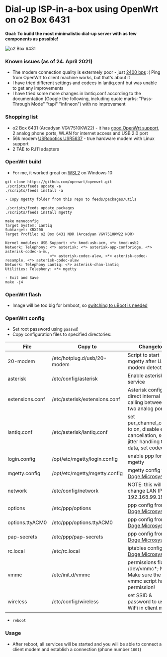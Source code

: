 # Dial-up ISP-in-a-box using OpenWrt on o2 Box 6431
**Goal: To build the most minimalistic dial-up server with as few components as possible!**


![o2 Box 6431](https://raw.githubusercontent.com/markostamcar/muzej.si/master/dial-up/openwrt/flow.png)

### Known issues (as of 24. April 2021)
- The modem connection quality is extermely poor - just [2400 bps](https://github.com/markostamcar/muzej.si/blob/master/dial-up/openwrt/2400bps.m4a) :( Ping from OpenWrt to client machine works, but that's about it
- I have tried different settings and codecs in lantiq.conf but was unable to get any improvements
- I have tried some more changes in lantiq.conf according to the documentation (Google the following, including quote marks: "Pass-Through Mode" "tapi" "infineon") with no improvement

### Shopping list
- o2 Box 6431 (Arcadyan VGV7510KW22) - it has [good OpenWrt support](https://openwrt.org/toh/arcadyan/vgv7510kw22), 2 analog phone ports, WLAN for internet access and USB 2.0 port
- 56k modem [USRobotics USR5637](https://www.usr.com/products/56k-dialup-modem/usr5637/) - true hardware modem with Linux support
- 2 TAE to RJ11 adapters

### OpenWrt build
- For me, it worked great on [WSL2](https://openwrt.org/docs/guide-developer/build-system/wsl) on Windows 10
```
git clone https://github.com/openwrt/openwrt.git
./scripts/feeds update -a
./scripts/feeds install -a

- Copy mgetty folder from this repo to feeds/packages/utils

./scripts/feeds update packages
./scripts/feeds install mgetty

make menuconfig
Target System: Lantiq
Subtarget: XRX200
Target Profile: o2 Box 6431 NOR (Arcadyan VGV7510KW22 NOR)

Kernel modules: USB Support: <*> kmod-usb-acm, <*> kmod-usb2
Network: Telephony: <*> asterisk: <*> asterisk-app-confbridge, <*> asterisk-codec-a-mu,
                    <*> asterisk-codec-alaw, <*> asterisk-codec-resample, <*> asterisk-codec-ulaw
Network: Telephony Lantiq: <*> asterisk-chan-lantiq
Utilities: Telephony: <*> mgetty

- Exit and Save
make -j4
```

### OpenWrt flash
- Image will be too big for brnboot, so [switching to uBoot is needed](https://forum.openwrt.org/t/installing-lede-u-boot-via-brnboot-web-interface-without-rs232/9857/6)

### OpenWrt config
- Set root password using `passwd`!
- Copy configuration files to specified directories:

| File | Copy to | Changelog |
|-|-|-|
| 20-modem | /etc/hotplug.d/usb/20-modem | Script to start mgetty after USB modem detected |
| asterisk | /etc/config/asterisk | Enable asterisk service |
| extensions.conf | /etc/asterisk/extensions.conf | Asterisk config for direct internal calling between the two analog ports |
| lantiq.conf | /etc/asterisk/lantiq.conf | set per_channel_context to on, disable echo cancellation, set jitter handling to data, set codec |
| login.config | /opt/etc/mgetty/login.config | enable ppp for mgetty |
| mgetty.config | /opt/etc/mgetty/mgetty.config | mgetty config from [Doge Microsystems](https://dogemicrosystems.ca/wiki/Dial_up_server) |
| network | /etc/config/network | NOTE: this will change LAN IP to 192.168.99.1! |
| options | /etc/ppp/options | ppp config from [Doge Microsystems](https://dogemicrosystems.ca/wiki/Dial_up_server) |
| options.ttyACM0 | /etc/ppp/options.ttyACM0 | ppp config from [Doge Microsystems](https://dogemicrosystems.ca/wiki/Dial_up_server) |
| pap-secrets | /etc/ppp/pap-secrets | ppp config from [Doge Microsystems](https://dogemicrosystems.ca/wiki/Dial_up_server) |
| rc.local | /etc/rc.local | iptables config from [Doge Microsystems](https://dogemicrosystems.ca/wiki/Dial_up_server) |
| vmmc | /etc/init.d/vmmc | permissions fix for /dev/vmmc*; NOTE: Make sure the new vmmc script has +x permission! |
| wireless | /etc/config/wireless | set SSID & password to use WiFi in client mode |

- `reboot`

### Usage
- After reboot, all services will be started and you will be able to connect a client modem and establish a connection (phone number `1001`)
